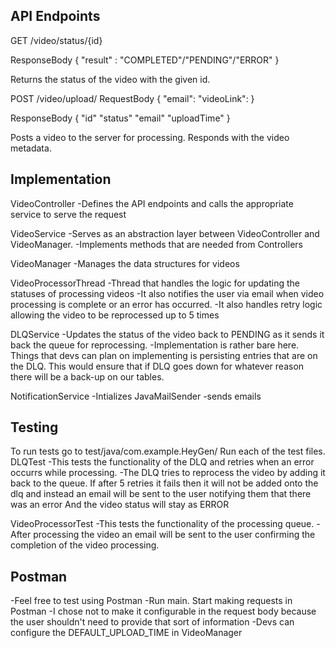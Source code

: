 **API Endpoints**
------------------------------------------------------------------------------------------------------------------------

GET /video/status/{id}

ResponseBody {
    "result" : "COMPLETED"/"PENDING"/"ERROR"
}

Returns the status of the video with the given id.

POST /video/upload/
RequestBody {
    "email":
    "videoLink":
}

ResponseBody {
    "id"
    "status"
    "email"
    "uploadTime"
}

Posts a video to the server for processing. Responds with the video metadata.

Implementation
------------------------------------------------------------------------------------------------------------------------
VideoController
-Defines the API endpoints and calls the appropriate service to serve the request

VideoService
-Serves as an abstraction layer between VideoController and VideoManager.
-Implements methods that are needed from Controllers

VideoManager
-Manages the data structures for videos


VideoProcessorThread
-Thread that handles the logic for updating the statuses of processing videos
-It also notifies the user via email when video processing is complete or an error has occurred.
-It also handles retry logic allowing the video to be reprocessed up to 5 times

DLQService
-Updates the status of the video back to PENDING as it sends it back the queue for reprocessing.
-Implementation is rather bare here. Things that devs can plan on implementing is persisting entries that are on the DLQ.
This would ensure that if DLQ goes down for whatever reason there will be a back-up on our tables.

NotificationService
-Intializes JavaMailSender
-sends emails

Testing
--------------------------------------------------------------------------------------------------------------------------
To run tests go to test/java/com.example.HeyGen/
Run each of the test files.
DLQTest
-This tests the functionality of the DLQ and retries when an error occurrs while processing.
-The DLQ tries to reprocess the video by adding it back to the queue.
If after 5 retries it fails then it will not be added onto the dlq and instead an email will be sent to the user notifying them that there was an error
And the video status will stay as ERROR

VideoProcessorTest
-This tests the functionality of the processing queue.
-After processing the video an email will be sent to the user confirming the completion of the video processing.

Postman
------------------------------------------------------------------------------------------------------------------------
-Feel free to test using Postman
-Run main. Start making requests in Postman
-I chose not to make it configurable in the request body because the user shouldn't need to provide that sort of information
-Devs can configure the DEFAULT_UPLOAD_TIME in VideoManager
